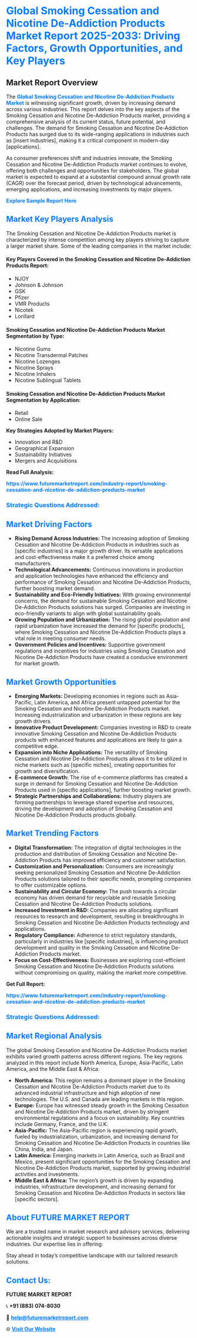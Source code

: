 <h1 style="color: #007BFF;">Global Smoking Cessation and Nicotine De-Addiction Products Market Report 2025-2033: Driving Factors, Growth Opportunities, and Key Players</h1>

<section id="overview">
<h2>Market Report Overview</h2>
<p>The <a href="https://www.futuremarketreport.com/industry-report/smoking-cessation-and-nicotine-de-addiction-products-market" style="color: #007BFF; text-decoration: none;"><strong>Global Smoking Cessation and Nicotine De-Addiction Products Market</strong></a> is witnessing significant growth, driven by increasing demand across various industries. This report delves into the key aspects of the Smoking Cessation and Nicotine De-Addiction Products market, providing a comprehensive analysis of its current status, future potential, and challenges. The demand for Smoking Cessation and Nicotine De-Addiction Products has surged due to its wide-ranging applications in industries such as [insert industries], making it a critical component in modern-day [applications].</p>
<p>As consumer preferences shift and industries innovate, the Smoking Cessation and Nicotine De-Addiction Products market continues to evolve, offering both challenges and opportunities for stakeholders. The global market is expected to expand at a substantial compound annual growth rate (CAGR) over the forecast period, driven by technological advancements, emerging applications, and increasing investments by major players.</p>
</section>

<section id="overview">
<p><a href="https://www.futuremarketreport.com/request-sample/reportId=58592" style="color: #007BFF; text-decoration: none;"><strong>Explore Sample Report Here</strong></a></p>
</section>

<section id="key-players">
<h2 style="color: #007BFF;">Market Key Players Analysis</h2>
<p>The Smoking Cessation and Nicotine De-Addiction Products market is characterized by intense competition among key players striving to capture a larger market share. Some of the leading companies in the market include:</p>
<h4>Key Players Covered in the Smoking Cessation and Nicotine De-Addiction Products Report:</h4>
<ul><li>NJOY</li><li>Johnson &amp; Johnson</li><li>GSK</li><li>Pfizer</li><li>VMR Products</li><li>Nicotek</li><li>Lorillard</li></ul>
<h4>Smoking Cessation and Nicotine De-Addiction Products Market Segmentation by Type:</h4>
<ul><li>Nicotine Gums</li><li>Nicotine Transdermal Patches</li><li>Nicotine Lozenges</li><li>Nicotine Sprays</li><li>Nicotine Inhalers</li><li>Nicotine Sublingual Tablets</li></ul>

<h4>Smoking Cessation and Nicotine De-Addiction Products Market Segmentation by Application:</h4>
<ul><li>Retail</li><li>Online Sale</li></ul>
<p><strong>Key Strategies Adopted by Market Players:</strong></p>
<ul>
<li>Innovation and R&D</li>
<li>Geographical Expansion</li>
<li>Sustainability Initiatives</li>
<li>Mergers and Acquisitions</li>
</ul>
</section>

<section>
<p><strong>Read Full Analysis: </strong></p><a href="https://www.futuremarketreport.com/industry-report/smoking-cessation-and-nicotine-de-addiction-products-market" style="color: #007BFF; text-decoration: none;"><strong>https://www.futuremarketreport.com/industry-report/smoking-cessation-and-nicotine-de-addiction-products-market</strong></a>
<h3 style="color: #007BFF;">Strategic Questions Addressed:</h3>
</section>

<section id="driving-factors">
<h2 style="color: #007BFF;">Market Driving Factors</h2>
<ul>
<li><strong>Rising Demand Across Industries:</strong> The increasing adoption of Smoking Cessation and Nicotine De-Addiction Products in industries such as [specific industries] is a major growth driver. Its versatile applications and cost-effectiveness make it a preferred choice among manufacturers.</li>
<li><strong>Technological Advancements:</strong> Continuous innovations in production and application technologies have enhanced the efficiency and performance of Smoking Cessation and Nicotine De-Addiction Products, further boosting market demand.</li>
<li><strong>Sustainability and Eco-Friendly Initiatives:</strong> With growing environmental concerns, the demand for sustainable Smoking Cessation and Nicotine De-Addiction Products solutions has surged. Companies are investing in eco-friendly variants to align with global sustainability goals.</li>
<li><strong>Growing Population and Urbanization:</strong> The rising global population and rapid urbanization have increased the demand for [specific products], where Smoking Cessation and Nicotine De-Addiction Products plays a vital role in meeting consumer needs.</li>
<li><strong>Government Policies and Incentives:</strong> Supportive government regulations and incentives for industries using Smoking Cessation and Nicotine De-Addiction Products have created a conducive environment for market growth.</li>
</ul>
</section>

<section id="growth-opportunities">
<h2 style="color: #007BFF;">Market Growth Opportunities</h2>
<ul>
<li><strong>Emerging Markets:</strong> Developing economies in regions such as Asia-Pacific, Latin America, and Africa present untapped potential for the Smoking Cessation and Nicotine De-Addiction Products market. Increasing industrialization and urbanization in these regions are key growth drivers.</li>
<li><strong>Innovative Product Development:</strong> Companies investing in R&D to create innovative Smoking Cessation and Nicotine De-Addiction Products products with enhanced features and applications are likely to gain a competitive edge.</li>
<li><strong>Expansion into Niche Applications:</strong> The versatility of Smoking Cessation and Nicotine De-Addiction Products allows it to be utilized in niche markets such as [specific niches], creating opportunities for growth and diversification.</li>
<li><strong>E-commerce Growth:</strong> The rise of e-commerce platforms has created a surge in demand for Smoking Cessation and Nicotine De-Addiction Products used in [specific applications], further boosting market growth.</li>
<li><strong>Strategic Partnerships and Collaborations:</strong> Industry players are forming partnerships to leverage shared expertise and resources, driving the development and adoption of Smoking Cessation and Nicotine De-Addiction Products products globally.</li>
</ul>
</section>

<section id="trending-factors">
<h2 style="color: #007BFF;">Market Trending Factors</h2>
<ul>
<li><strong>Digital Transformation:</strong> The integration of digital technologies in the production and distribution of Smoking Cessation and Nicotine De-Addiction Products has improved efficiency and customer satisfaction.</li>
<li><strong>Customization and Personalization:</strong> Consumers are increasingly seeking personalized Smoking Cessation and Nicotine De-Addiction Products solutions tailored to their specific needs, prompting companies to offer customizable options.</li>
<li><strong>Sustainability and Circular Economy:</strong> The push towards a circular economy has driven demand for recyclable and reusable Smoking Cessation and Nicotine De-Addiction Products solutions.</li>
<li><strong>Increased Investment in R&D:</strong> Companies are allocating significant resources to research and development, resulting in breakthroughs in Smoking Cessation and Nicotine De-Addiction Products technology and applications.</li>
<li><strong>Regulatory Compliance:</strong> Adherence to strict regulatory standards, particularly in industries like [specific industries], is influencing product development and quality in the Smoking Cessation and Nicotine De-Addiction Products market.</li>
<li><strong>Focus on Cost-Effectiveness:</strong> Businesses are exploring cost-efficient Smoking Cessation and Nicotine De-Addiction Products solutions without compromising on quality, making the market more competitive.</li>
</ul>
</section>

<section>
<p><strong>Get Full Report: </strong></p><a href="https://www.futuremarketreport.com/industry-report/smoking-cessation-and-nicotine-de-addiction-products-market" style="color: #007BFF; text-decoration: none;"><strong>https://www.futuremarketreport.com/industry-report/smoking-cessation-and-nicotine-de-addiction-products-market</strong></a>
<h3 style="color: #007BFF;">Strategic Questions Addressed:</h3>
</section>


<section id="regional-analysis">
<h2 style="color: #007BFF;">Market Regional Analysis</h2>
<p>The global Smoking Cessation and Nicotine De-Addiction Products market exhibits varied growth patterns across different regions. The key regions analyzed in this report include North America, Europe, Asia-Pacific, Latin America, and the Middle East & Africa:</p>
<ul>
<li><strong>North America:</strong> This region remains a dominant player in the Smoking Cessation and Nicotine De-Addiction Products market due to its advanced industrial infrastructure and high adoption of new technologies. The U.S. and Canada are leading markets in this region.</li>
<li><strong>Europe:</strong> Europe has witnessed steady growth in the Smoking Cessation and Nicotine De-Addiction Products market, driven by stringent environmental regulations and a focus on sustainability. Key countries include Germany, France, and the U.K.</li>
<li><strong>Asia-Pacific:</strong> The Asia-Pacific region is experiencing rapid growth, fueled by industrialization, urbanization, and increasing demand for Smoking Cessation and Nicotine De-Addiction Products in countries like China, India, and Japan.</li>
<li><strong>Latin America:</strong> Emerging markets in Latin America, such as Brazil and Mexico, present significant opportunities for the Smoking Cessation and Nicotine De-Addiction Products market, supported by growing industrial activities and investments.</li>
<li><strong>Middle East & Africa:</strong> The region’s growth is driven by expanding industries, infrastructure development, and increasing demand for Smoking Cessation and Nicotine De-Addiction Products in sectors like [specific sectors].</li>
</ul>
</section>

<footer>
<h2 style="color: #007BFF;">About FUTURE MARKET REPORT</h2>
<p>We are a trusted name in market research and advisory services, delivering actionable insights and strategic support to businesses across diverse industries. Our expertise lies in offering:</p>

<p>Stay ahead in today’s competitive landscape with our tailored research solutions.</p>

<h2 style="color: #007BFF;">Contact Us:</h2>
<p><strong>FUTURE MARKET REPORT</strong></p>
<p>📞 <strong>+91 (883) 074-8030</strong></p>
<p>📧 <strong><a href="mailto:help@futuremarketreport.com" style="color: #007BFF;">help@futuremarketreport.com</a></strong></p>
<p>🌐 <strong><a href="https://www.futuremarketreport.com/" style="color: #007BFF;">Visit Our Website</a></strong></p>
</footer>